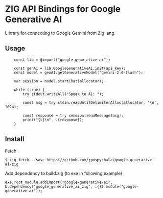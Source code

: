 # ZIG API Bindings for Google Generative AI

Library for connecting to Google Gemini from Zig lang.

## Usage

```zig
    const lib = @import("google-generative-ai");

    const genAI = lib.GoogleGenerativeAI.init(api_key);
    const model = genAI.getGenerativeModel("gemini-2.0-flash");

    var session = model.startChat(allocator);

    while (true) {
        try stdout.writeAll("Speak to AI: ");

        const msg = try stdin.readUntilDelimiterAlloc(allocator, '\n', 1024);

        const response = try session.sendMessage(msg);
        print("{s}\n", .{response});
    }
```

## Install

Fetch
```
$ zig fetch --save https://github.com/jpospychala/google-generative-ai-zig
```

Add dependency to build.zig (to exe in following example)
```
exe.root_module.addImport("google-generative-ai", b.dependency("google_generative_ai_zig", .{}).module("google-generative-ai"));
```

